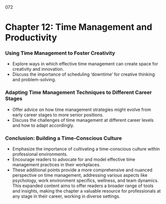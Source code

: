 072

# **Chapter 12: Time Management and Productivity**

### **Using Time Management to Foster Creativity**

- Explore ways in which effective time management can create space for creativity and innovation.
- Discuss the importance of scheduling ‘downtime’ for creative thinking and problem-solving.


### **Adapting Time Management Techniques to Different Career Stages**

- Offer advice on how time management strategies might evolve from early career stages to more senior positions.
- Discuss the challenges of time management at different career levels and how to adapt accordingly.

### **Conclusion: Building a Time-Conscious Culture**

- Emphasize the importance of cultivating a time-conscious culture within professional environments.
- Encourage readers to advocate for and model effective time management practices in their workplaces.
- These additional points provide a more comprehensive and nuanced perspective on time management, addressing various aspects like psychology, work environment specifics, wellness, and team dynamics. This expanded content aims to offer readers a broader range of tools and insights, making the chapter a valuable resource for professionals at any stage in their career, working in diverse settings.

